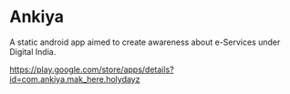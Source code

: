 # Ankiya
A static android app aimed to create awareness about e-Services under Digital India.

https://play.google.com/store/apps/details?id=com.ankiya.mak_here.holydayz
